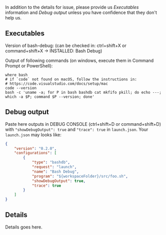 In addition to the details for issue, please provide us *Executables* information and *Debug output* unless you have confidence that they don't help us.

## Executables
Version of bash-debug: (can be checked in: ctrl+shift+X or command+shift+X -> INSTALLED: Bash Debug)

Output of following commands (on windows, execute them in Command Prompt or PowerShell):

```
where bash
# if `code` not found on macOS, follow the instructions in:
# https://code.visualstudio.com/docs/setup/mac
code --version
bash -c 'uname -a; for P in bash bashdb cat mkfifo pkill; do echo ---; which -a $P; command $P --version; done'
```

## Debug output
Paste here outputs in DEBUG CONSOLE (ctrl+shift+D or command+shift+D) with `"showDebugOutput": true` and `"trace": true` in `launch.json`.
Your `launch.json` may looks like:

```json
{
    "version": "0.2.0",
    "configurations": [
        {
            "type": "bashdb",
            "request": "launch",
            "name": "Bash Debug",
            "program": "${workspaceFolder}/src/foo.sh",
			"showDebugOutput": true,
            "trace": true
		}
    ]
}
```

## Details
Details goes here.
